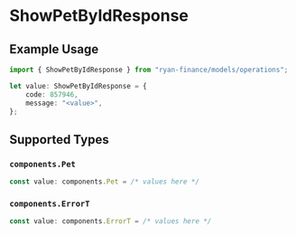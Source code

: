 # ShowPetByIdResponse

## Example Usage

```typescript
import { ShowPetByIdResponse } from "ryan-finance/models/operations";

let value: ShowPetByIdResponse = {
    code: 857946,
    message: "<value>",
};
```

## Supported Types

### `components.Pet`

```typescript
const value: components.Pet = /* values here */
```

### `components.ErrorT`

```typescript
const value: components.ErrorT = /* values here */
```

